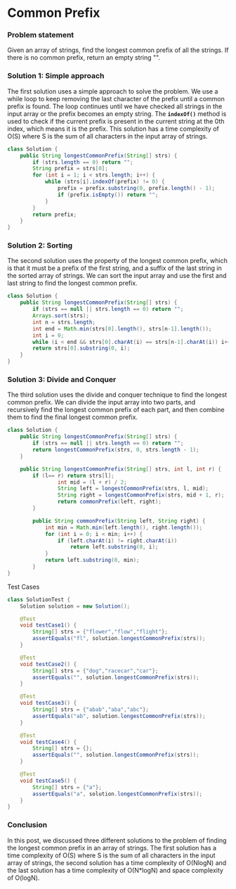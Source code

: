 # Common Prefix

### **Problem statement**

Given an array of strings, find the longest common prefix of all the strings. If there is no common prefix, return an empty string "".

### **Solution 1: Simple approach**

The first solution uses a simple approach to solve the problem. We use a while loop to keep removing the last character of the prefix until a common prefix is found. The loop continues until we have checked all strings in the input array or the prefix becomes an empty string. The **`indexOf()`** method is used to check if the current prefix is present in the current string at the 0th index, which means it is the prefix. This solution has a time complexity of O(S) where S is the sum of all characters in the input array of strings.

```java
class Solution {
    public String longestCommonPrefix(String[] strs) {
        if (strs.length == 0) return "";
        String prefix = strs[0];
        for (int i = 1; i < strs.length; i++) {
            while (strs[i].indexOf(prefix) != 0) {
                prefix = prefix.substring(0, prefix.length() - 1);
                if (prefix.isEmpty()) return "";
            }
        }
        return prefix;
    }
}

```

### **Solution 2: Sorting**

The second solution uses the property of the longest common prefix, which is that it must be a prefix of the first string, and a suffix of the last string in the sorted array of strings. We can sort the input array and use the first and last string to find the longest common prefix.

```java
class Solution {
    public String longestCommonPrefix(String[] strs) {
        if (strs == null || strs.length == 0) return "";
        Arrays.sort(strs);
        int n = strs.length;
        int end = Math.min(strs[0].length(), strs[n-1].length());
        int i = 0;
        while (i < end && strs[0].charAt(i) == strs[n-1].charAt(i)) i++;
        return strs[0].substring(0, i);
    }
}

```

### **Solution 3: Divide and Conquer**

The third solution uses the divide and conquer technique to find the longest common prefix. We can divide the input array into two parts, and recursively find the longest common prefix of each part, and then combine them to find the final longest common prefix.

```java
class Solution {
    public String longestCommonPrefix(String[] strs) {
        if (strs == null || strs.length == 0) return "";
        return longestCommonPrefix(strs, 0, strs.length - 1);
    }

    public String longestCommonPrefix(String[] strs, int l, int r) {
        if (l== r) return strs[l];
				int mid = (l + r) / 2;
				String left = longestCommonPrefix(strs, l, mid);
				String right = longestCommonPrefix(strs, mid + 1, r);
				return commonPrefix(left, right);
		}

		public String commonPrefix(String left, String right) {
		    int min = Math.min(left.length(), right.length());
		    for (int i = 0; i < min; i++) {
		        if (left.charAt(i) != right.charAt(i))
		            return left.substring(0, i);
		    }
		    return left.substring(0, min);
		}
}

```

Test Cases

```java
class SolutionTest {
    Solution solution = new Solution();

    @Test
    void testCase1() {
        String[] strs = {"flower","flow","flight"};
        assertEquals("fl", solution.longestCommonPrefix(strs));
    }

    @Test
    void testCase2() {
        String[] strs = {"dog","racecar","car"};
        assertEquals("", solution.longestCommonPrefix(strs));
    }

    @Test
    void testCase3() {
        String[] strs = {"abab","aba","abc"};
        assertEquals("ab", solution.longestCommonPrefix(strs));
    }

    @Test
    void testCase4() {
        String[] strs = {};
        assertEquals("", solution.longestCommonPrefix(strs));
    }

    @Test
    void testCase5() {
        String[] strs = {"a"};
        assertEquals("a", solution.longestCommonPrefix(strs));
    }
}
```

### **Conclusion**

In this post, we discussed three different solutions to the problem of finding the longest common prefix in an array of strings. The first solution has a time complexity of O(S) where S is the sum of all characters in the input array of strings, the second solution has a time complexity of O(NlogN) and the last solution has a time complexity of O(N*logN) and space complexity of O(logN).